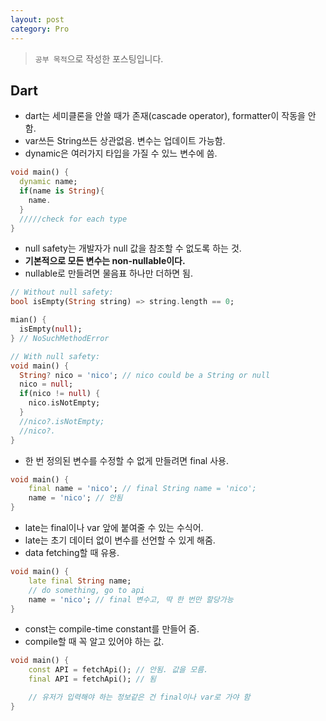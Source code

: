 ```yaml
---
layout: post
category: Pro
---
```

> `공부 목적`으로 작성한 포스팅입니다.

## Dart
- dart는 세미클론을 안쓸 때가 존재(cascade operator), formatter이 작동을 안함.
- var쓰든 String쓰든 상관없음. 변수는 업데이트 가능함.
- dynamic은 여러가지 타입을 가질 수 있느 변수에 씀.

```dart
void main() {
  dynamic name;
  if(name is String){
    name.
  }
  /////check for each type
}
```

- null safety는 개발자가 null 값을 참조할 수 없도록 하는 것.
- **기본적으로 모든 변수는 non-nullable이다.**
- nullable로 만들려면 물음표 하나만 더하면 됨.

```dart
// Without null safety:
bool isEmpty(String string) => string.length == 0;

mian() {
  isEmpty(null);
} // NoSuchMethodError

// With null safety:
void main() {
  String? nico = 'nico'; // nico could be a String or null
  nico = null;
  if(nico != null) {
    nico.isNotEmpty;
  }
  //nico?.isNotEmpty;
  //nico?.
}
```

- 한 번 정의된 변수를 수정할 수 없게 만들려면 final 사용.

```dart
void main() {
    final name = 'nico'; // final String name = 'nico';
    name = 'nico'; // 안됨
}
```

- late는 final이나 var 앞에 붙여줄 수 있는 수식어.
- late는 초기 데이터 없이 변수를 선언할 수 있게 해줌.
- data fetching할 때 유용.

```dart
void main() {
    late final String name;
    // do something, go to api
    name = 'nico'; // final 변수고, 딱 한 번만 할당가능
}
```

- const는 compile-time constant를 만들어 줌.
- compile할 때 꼭 알고 있어야 하는 값.

```dart
void main() {
    const API = fetchApi(); // 안됨. 값을 모름.
    final API = fetchApi(); // 됨

    // 유저가 입력해야 하는 정보같은 건 final이나 var로 가야 함
}
```